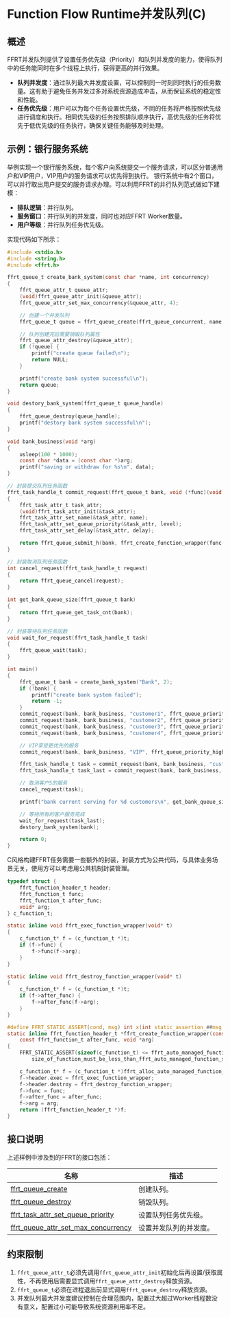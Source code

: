 # Function Flow Runtime并发队列(C)

## 概述

FFRT并发队列提供了设置任务优先级（Priority）和队列并发度的能力，使得队列中的任务能同时在多个线程上执行，获得更高的并行效果。

- **队列并发度**：通过队列最大并发度设置，可以控制同一时刻同时执行的任务数量。这有助于避免任务并发过多对系统资源造成冲击，从而保证系统的稳定性和性能。
- **任务优先级**：用户可以为每个任务设置优先级，不同的任务将严格按照优先级进行调度和执行。相同优先级的任务按照排队顺序执行，高优先级的任务将优先于低优先级的任务执行，确保关键任务能够及时处理。

## 示例：银行服务系统

举例实现一个银行服务系统，每个客户向系统提交一个服务请求，可以区分普通用户和VIP用户，VIP用户的服务请求可以优先得到执行。
银行系统中有2个窗口，可以并行取出用户提交的服务请求办理。可以利用FFRT的并行队列范式做如下建模：

- **排队逻辑**：并行队列。
- **服务窗口**：并行队列的并发度，同时也对应FFRT Worker数量。
- **用户等级**：并行队列任务优先级。

实现代码如下所示：

```c
#include <stdio.h>
#include <string.h>
#include <ffrt.h>

ffrt_queue_t create_bank_system(const char *name, int concurrency)
{
    ffrt_queue_attr_t queue_attr;
    (void)ffrt_queue_attr_init(&queue_attr);
    ffrt_queue_attr_set_max_concurrency(&queue_attr, 4);

    // 创建一个并发队列
    ffrt_queue_t queue = ffrt_queue_create(ffrt_queue_concurrent, name, &queue_attr);

    // 队列创建完后需要销毁队列属性
    ffrt_queue_attr_destroy(&queue_attr);
    if (!queue) {
        printf("create queue failed\n");
        return NULL;
    }

    printf("create bank system successful\n");
    return queue;
}

void destory_bank_system(ffrt_queue_t queue_handle)
{
    ffrt_queue_destroy(queue_handle);
    printf("destory bank system successful\n");
}

void bank_business(void *arg)
{
    usleep(100 * 1000);
    const char *data = (const char *)arg;
    printf("saving or withdraw for %s\n", data);
}

// 封装提交队列任务函数
ffrt_task_handle_t commit_request(ffrt_queue_t bank, void (*func)(void *), char *name, ffrt_queue_priority_t level, int delay)
{
    ffrt_task_attr_t task_attr;
    (void)ffrt_task_attr_init(&task_attr);
    ffrt_task_attr_set_name(&task_attr, name);
    ffrt_task_attr_set_queue_priority(&task_attr, level);
    ffrt_task_attr_set_delay(&task_attr, delay);

    return ffrt_queue_submit_h(bank, ffrt_create_function_wrapper(func, NULL, name), &task_attr);
}

// 封装取消队列任务函数
int cancel_request(ffrt_task_handle_t request)
{
    return ffrt_queue_cancel(request);
}

int get_bank_queue_size(ffrt_queue_t bank)
{
    return ffrt_queue_get_task_cnt(bank);
}

// 封装等待队列任务函数
void wait_for_request(ffrt_task_handle_t task)
{
    ffrt_queue_wait(task);
}

int main()
{
    ffrt_queue_t bank = create_bank_system("Bank", 2);
    if (!bank) {
        printf("create bank system failed");
        return -1;
    }
    commit_request(bank, bank_business, "customer1", ffrt_queue_priority_low, 0);
    commit_request(bank, bank_business, "customer2", ffrt_queue_priority_low, 0);
    commit_request(bank, bank_business, "customer3", ffrt_queue_priority_low, 0);
    commit_request(bank, bank_business, "customer4", ffrt_queue_priority_low, 0);

    // VIP享受更优先的服务
    commit_request(bank, bank_business, "VIP", ffrt_queue_priority_high, 0);

    ffrt_task_handle_t task = commit_request(bank, bank_business, "customer5", ffrt_queue_priority_low, 0);
    ffrt_task_handle_t task_last = commit_request(bank, bank_business, "customer6", ffrt_queue_priority_low, 0);

    // 取消客户5的服务
    cancel_request(task);

    printf("bank current serving for %d customers\n", get_bank_queue_size(bank));

    // 等待所有的客户服务完成
    wait_for_request(task_last);
    destory_bank_system(bank);

    return 0;
}
```

C风格构建FFRT任务需要一些额外的封装，封装方式为公共代码，与具体业务场景无关，使用方可以考虑用公共机制封装管理。

```c
typedef struct {
    ffrt_function_header_t header;
    ffrt_function_t func;
    ffrt_function_t after_func;
    void* arg;
} c_function_t;

static inline void ffrt_exec_function_wrapper(void* t)
{
    c_function_t* f = (c_function_t *)t;
    if (f->func) {
        f->func(f->arg);
    }
}

static inline void ffrt_destroy_function_wrapper(void* t)
{
    c_function_t* f = (c_function_t *)t;
    if (f->after_func) {
        f->after_func(f->arg);
    }
}

#define FFRT_STATIC_ASSERT(cond, msg) int x(int static_assertion_##msg[(cond) ? 1 : -1])
static inline ffrt_function_header_t *ffrt_create_function_wrapper(const ffrt_function_t func,
    const ffrt_function_t after_func, void *arg)
{
    FFRT_STATIC_ASSERT(sizeof(c_function_t) <= ffrt_auto_managed_function_storage_size,
        size_of_function_must_be_less_than_ffrt_auto_managed_function_storage_size);

    c_function_t* f = (c_function_t *)ffrt_alloc_auto_managed_function_storage_base(ffrt_function_kind_queue);
    f->header.exec = ffrt_exec_function_wrapper;
    f->header.destroy = ffrt_destroy_function_wrapper;
    f->func = func;
    f->after_func = after_func;
    f->arg = arg;
    return (ffrt_function_header_t *)f;
}
```

## 接口说明

上述样例中涉及到的FFRT的接口包括：

| 名称                                                                                               | 描述                   |
| -------------------------------------------------------------------------------------------------- | ---------------------- |
| [ffrt_queue_create](ffrt-api-guideline-c.md#ffrt_queue_create)                                     | 创建队列。             |
| [ffrt_queue_destroy](ffrt-api-guideline-c.md#ffrt_queue_destroy)                                   | 销毁队列。             |
| [ffrt_task_attr_set_queue_priority](ffrt-api-guideline-c.md#ffrt_task_attr_set_queue_priority)     | 设置队列任务优先级。   |
| [ffrt_queue_attr_set_max_concurrency](ffrt-api-guideline-c.md#ffrt_queue_attr_set_max_concurrency) | 设置并发队列的并发度。 |

## 约束限制

1. `ffrt_queue_attr_t`必须先调用`ffrt_queue_attr_init`初始化后再设置/获取属性，不再使用后需要显式调用`ffrt_queue_attr_destroy`释放资源。
2. `ffrt_queue_t`必须在进程退出前显式调用`ffrt_queue_destroy`释放资源。
3. 并发队列最大并发度建议控制在合理范围内，配置过大超过Worker线程数没有意义，配置过小可能导致系统资源利用率不足。

